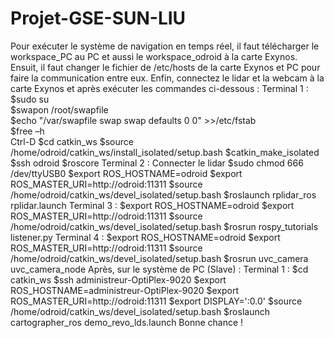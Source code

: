 # Projet-GSE-SUN-LIU
Pour exécuter le système de navigation en temps réel, il faut télécharger le workspace_PC au PC et aussi le workspace_odroid à la carte Exynos.
Ensuit, il faut changer le fichier de /etc/hosts de la carte Exynos et PC pour faire la communication entre eux.
Enfin, connectez le lidar et la webcam à la carte Exynos et après exécuter les commandes ci-dessous :
Terminal 1 :
   $sudo su  
   $swapon /root/swapfile  
   $echo "/var/swapfile swap swap defaults 0 0" >>/etc/fstab  
   $free –h  
   Ctrl-D
   $cd catkin_ws
   $source /home/odroid/catkin_ws/install_isolated/setup.bash
   $catkin_make_isolated
   $ssh odroid
   $roscore
Terminal 2 :
   Connecter le lidar
   $sudo chmod 666 /dev/ttyUSB0
   $export ROS_HOSTNAME=odroid
   $export ROS_MASTER_URI=http://odroid:11311
   $source /home/odroid/catkin_ws/devel_isolated/setup.bash
   $roslaunch rplidar_ros rplidar.launch
Terminal 3 :
   $export ROS_HOSTNAME=odroid
   $export ROS_MASTER_URI=http://odroid:11311
   $source /home/odroid/catkin_ws/devel_isolated/setup.bash
   $rosrun rospy_tutorials listener.py
Terminal 4 :
   $export ROS_HOSTNAME=odroid
   $export ROS_MASTER_URI=http://odroid:11311
   $source /home/odroid/catkin_ws/devel_isolated/setup.bash
   $rosrun uvc_camera uvc_camera_node
Après, sur le système de PC (Slave) :
Terminal 1 :
   $cd catkin_ws
   $ssh administreur-OptiPlex-9020
   $export ROS_HOSTNAME=administreur-OptiPlex-9020
   $export ROS_MASTER_URI=http://odroid:11311
   $export DISPLAY=':0.0'
   $source /home/odroid/catkin_ws/devel_isolated/setup.bash
   $roslaunch cartographer_ros demo_revo_lds.launch
Bonne chance !
